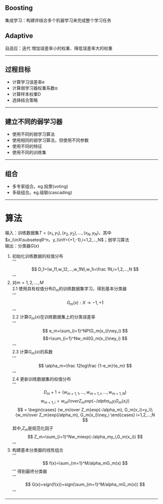 
## Boosting  
集成学习：构建并结合多个机器学习来完成整个学习任务  
## Adaptive  
自适应：迭代 增加误差率小的权重、降低误差率大的权重  

***
## 过程目标  
* 计算学习误差率e
* 计算弱学习器权重系数α
* 计算样本权重D
* 选择结合策略
***
## 建立不同的弱学习器  
* 使用不同的弱学习算法
* 使用相同的弱学习算法，但使用不同参数
* 使用不同的特征
* 使用不同的训练集
***
## 组合  
* 多专家组合。eg.投票(voting)
* 多级组合。eg.级联(cascading)
***
# 算法
输入：训练数据集$T={(x_1,y_1),(x_2,y_2),...,(x_N,y_N)}$，其中$x_i\inX\subseteqR^n，y_i\inY={+1,-1},i=1,2,...,N$；弱学习算法  
输出：分类器$G(x)$
1. 初始化训练数据的权值分布  
'''
$$
D_1=(w_11,w_12,...,w_1N),w_1i=\frac 1N,i=1,2,...,N
$$
'''  
2. 对$m=1,2,...,M$  
2.1 使用具有权值分布$D_m$的训练数据集学习，得到基本分类器  
'''
$$
G_m(x):X\to{-1,+1}
$$
'''  
2.2 计算$G_m(x)$在训练数据集上的分类误差率  
'''
$$
e_m=\sum_{i=1}^NP(G_m(x_i)\ney_i)
$$
$$=\sum_{i=1}^Nw_miI(G_m(x_i)\ney_i)
$$
'''  
2.3 计算$G_m(x)$的系数  
'''
$$
\alpha_m=\frac 12log\frac {1-e_m}{e_m}
$$
'''  
2.4 更新训练数据集的权值分布  
'''
$$
D_m+1=(w_{m+1,1},...,w_{m+1,i},...,w_{m+1,N})
$$
$$
w_{m+1,i}={w_mi/over Z_m}exp(-/alpha_my_iG_m(x_i))
$$
$$
=
\begin{cases}
{w_mi/over Z_m}exp(-/alpha_m), G_m(x_i)=y_i\\
{w_mi/over Z_m}exp(/alpha_m), G_m(x_i)\ney_i
\end{cases}
i=1,2,...,N
$$
其中,$Z_m$是规范化因子
$$
Z_m=\sum_{i=1}^Nw_miexp(-/alpha_my_i,G_m(x_i))
$$
'''
3. 构建基本分类器的线性组合  
'''
$$
f(x)=\sum_{m=1}^M/alpha_mG_m(x)
$$
'''
得到最终分类器  
'''
$$
G(x)=sign(f(x))=sign(\sum_{m=1}^M/alpha_mG_m(x))
$$
'''
***
